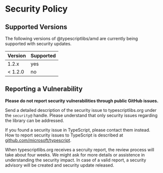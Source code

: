 Security Policy
===============



Supported Versions
------------------

The following versions of @typescriptlibs/amd are currently being supported with
security updates.

| Version | Supported |
| ------- | --------- |
| 1.2.x   | yes       |
| < 1.2.0 | no        |



Reporting a Vulnerability
-------------------------

**Please do not report security vulnerabilities through public GitHub issues.**

Send a detailed description of the security issue to typescriptlibs.org under
the `security@` handle.
Please understand that only security issues regarding the library can be
addressed.

If you found a security issue in TypeScript, please contact them instead.
How to report security issues to TypeScript is described at
[github.com/microsoft/typescript](https://github.com/microsoft/typescript/security/policy).

When typescriptlibs.org receives a secruity report, the review process will take
about four weeks.
We might ask for more details or assistence in understanding the security
impact.
In case of a valid report, a security advisory will be created and security
update released.

